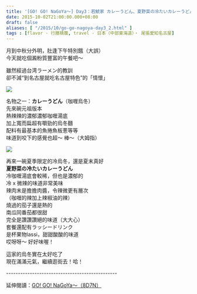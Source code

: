 ```yaml
---
title: '[GO! GO! NaGoYa～] Day3：若鯱家 カレーうどん、夏野菜の冷たいカレーうどん'
date: 2015-10-02T21:00:00.000+08:00
draft: false
aliases: [ "/2015/10/go-go-nagoya-day3_2.html" ]
tags : [flavor - 行膳積腹, travel - 日本（中部東海道）・ 尾張愛知名古屋]
---
```


月到中秋分外明，肚逢下午特別餓（大誤）  
今天就吃個澱粉質豐富的午餐吧～  
  
雖然經過台湾ラーメン的教訓  
卻不減“到名古屋就吃名古屋特色”的「情懷」  

[![](https://c1.staticflickr.com/1/652/21786017321_12568cd07d_z.jpg)](https://c1.staticflickr.com/1/652/21786017321_12568cd07d_z.jpg)

名物之一：**カレーうどん**（咖喱烏冬）  
先來碗元祖版本  
熱辣辣的濃郁濃郁咖喱湯底  
加上寬而扁超有嚼勁的烏冬麵  
配料有最基本的魚捲魚板蔥等等  
味道到咬下的感覺也超～ 棒～（大姆指）  

[![](https://c1.staticflickr.com/1/569/21776561905_a1aba3120c_z.jpg)](https://c1.staticflickr.com/1/569/21776561905_a1aba3120c_z.jpg)

再來一碗夏季限定的冷烏冬，還是夏末真好  
**夏野菜の冷たいカレーうどん**  
冷咖喱湯底會較稀，但也是濃郁的  
冷 x 微辣的味道非常美味  
辣肉末是擔擔肉醬，令辣微更有層次  
（咖喱的辣加上辣椒油的辣）  
燒過的茄子還是熱的  
南瓜同番茄都很甜  
完全是讚讚讚絕的味道（大大心）  
套餐還配有ラッシードリンク  
是杯果物lassi，甜甜酸酸的味道  
哎呀呀～ 好好味喔！  
  
這家的烏冬實在太好吃了  
現在滿滿元氣，繼續逛街去！哈！  
  
\-----------------------------------------------  
  
延伸閱讀：[GO! GO! NaGoYa～（8D7N）](http://www.hidie.net/2015/11/go-go-nagoya8d7n.html)